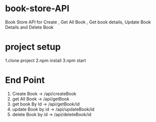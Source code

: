 # book-store-API
Book Store API for Create , Get All Book , Get book details, Update Book Details and Delete Book


# project setup
1.clone project 
2.npm install
3.npm start

# End Point 
1. Create Book -> /api/createBook
2. get All Book -> /api/getBook
3. get book By Id -> /api/getBook/id
4. update Book by id -> /api/updateBook/id
5. delete Book by id -> /api/deleteBook/id
